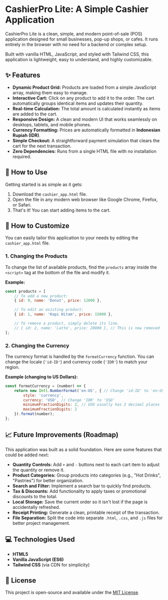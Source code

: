 # CashierPro Lite: A Simple Cashier Application

CashierPro Lite is a clean, simple, and modern point-of-sale (POS) application designed for small businesses, pop-up shops, or cafes. It runs entirely in the browser with no need for a backend or complex setup.

Built with vanilla HTML, JavaScript, and styled with Tailwind CSS, this application is lightweight, easy to understand, and highly customizable.



## ✨ Features

* **Dynamic Product Grid:** Products are loaded from a simple JavaScript array, making them easy to manage.
* **Interactive Cart:** Click on any product to add it to the order. The cart automatically groups identical items and updates their quantity.
* **Real-time Calculation:** The total amount is calculated instantly as items are added to the cart.
* **Responsive Design:** A clean and modern UI that works seamlessly on desktops, tablets, and mobile phones.
* **Currency Formatting:** Prices are automatically formatted in **Indonesian Rupiah (IDR)**.
* **Simple Checkout:** A straightforward payment simulation that clears the cart for the next transaction.
* **Zero Dependencies:** Runs from a single HTML file with no installation required.

## 🚀 How to Use

Getting started is as simple as it gets:

1.  Download the `cashier_app.html` file.
2.  Open the file in any modern web browser like Google Chrome, Firefox, or Safari.
3.  That's it! You can start adding items to the cart.

## 🔧 How to Customize

You can easily tailor this application to your needs by editing the `cashier_app.html` file.

### 1. Changing the Products

To change the list of available products, find the `products` array inside the `<script>` tag at the bottom of the file and modify it.

**Example:**

```javascript
const products = [
    // To add a new product:
    { id: 9, name: 'Donut', price: 12000 },

    // To edit an existing product:
    { id: 1, name: 'Kopi Hitam', price: 15000 },

    // To remove a product, simply delete its line.
    // { id: 2, name: 'Latte', price: 28000 }, // This is now removed
];
```

### 2. Changing the Currency

The currency format is handled by the `formatCurrency` function. You can change the locale (`'id-ID'`) and currency code (`'IDR'`) to match your region.

**Example (changing to US Dollars):**

```javascript
const formatCurrency = (number) => {
    return new Intl.NumberFormat('en-US', { // Change 'id-ID' to 'en-US'
        style: 'currency',
        currency: 'USD', // Change 'IDR' to 'USD'
        minimumFractionDigits: 2, // USD usually has 2 decimal places
        maximumFractionDigits: 2
    }).format(number);
};
```

## 📈 Future Improvements (Roadmap)

This application was built as a solid foundation. Here are some features that could be added next:

* **Quantity Controls:** Add `+` and `-` buttons next to each cart item to adjust the quantity or remove it.
* **Product Categories:** Group products into categories (e.g., "Hot Drinks", "Pastries") for better organization.
* **Search and Filter:** Implement a search bar to quickly find products.
* **Tax & Discounts:** Add functionality to apply taxes or promotional discounts to the total.
* **Local Storage:** Save the current order so it isn't lost if the page is accidentally refreshed.
* **Receipt Printing:** Generate a clean, printable receipt of the transaction.
* **File Separation:** Split the code into separate `.html`, `.css`, and `.js` files for better project management.

## 💻 Technologies Used

* **HTML5**
* **Vanilla JavaScript (ES6)**
* **Tailwind CSS** (via CDN for simplicity)

## 📄 License

This project is open-source and available under the [MIT License](LICENSE).
